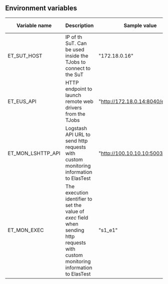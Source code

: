 <div class="range range-xs-left">
<div class="cell-xs-10 cell-lg-6 text-md-left inset-md-right-80 cell-lg-push-1 offset-top-50 offset-lg-top-0">
<h2 id="content" class="h1">Environment variables</h2>
<div class="offset-top-30 offset-md-top-50">
</div>
</div>
</div>

| Variable name | Description | Sample value | Available when | Accesible from |
| --- | --- | --- | --- | --- |
| ET_SUT_HOST | IP of th SuT. Can be used inside the TJobs to connect to the SuT | "172.18.0.16" | There's a SuT configured for the TJob | TJob |
| ET_EUS_API | HTTP endpoint to launch remote web drivers from the TJobs | "http://172.18.0.14:8040/eus/v1/" | Web Browser Service is enabled for the TJob | TJob |
| ET_MON_LSHTTP_API | Logstash API URL to send http requests with custom monitoring information to ElasTest | "http://100.10.10.10:5003" | Always available | TJob, SuT |
| ET_MON_EXEC | The execution identifier to set the value of _exec_ field when sending http requests with custom monitoring information to ElasTest| "s1_e1" | Always available | TJob, SuT |